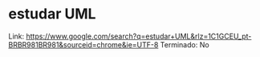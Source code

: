 # estudar UML

Link: https://www.google.com/search?q=estudar+UML&rlz=1C1GCEU_pt-BRBR981BR981&sourceid=chrome&ie=UTF-8
Terminado: No